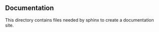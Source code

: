 ## Documentation

This directory contains files needed by sphinx to create a documentation site.

<!--
If pdf can not be built, try this in the latex file:
```
\usepackage[backend=biber]{biblatex}
```
-->